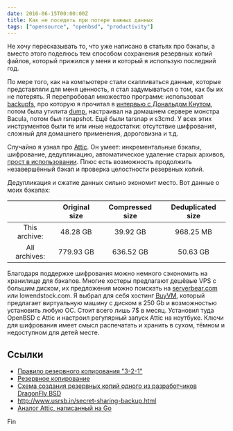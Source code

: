 ```yaml
---
date: 2016-06-15T00:00:00Z
title: Как не поседеть при потере важных данных
tags: ["opensource", "openbsd", "productivity"]
---
```


Не хочу пересказывать то, что уже написано в статьях про бэкапы, а вместо
этого поделюсь тем способом сохранения резервных копий файлов, который прижился
у меня и который я использую последний год.

По мере того, как на компьютере стали скапливаться данные, которые представляли
для меня ценность, я стал задумываться о том, как бы их не потерять.
Я перепробовал множество программ: использовал
[backupfs](http://sourceforge.net/projects/backupfs), про которую я прочитал в
[интервью с Дональдом
Кнутом](http://www.informit.com/articles/article.aspx?p=1193856), потом была
утилита [dump](http://man.openbsd.org/OpenBSD-current/man8/dump.8), настраивал на
домашнем сервере монстра Bacula, потом был rsnapshot. Ещё были tarsnap и
s3cmd. У всех этих инструментов были те или иные недостатки: отсутствие
шифрования, сложный для домашнего применения, дороговизна и т.д.

Случайно я узнал про [Attic](https://attic-backup.org/).  Он умеет:
инкрементальные бэкапы, шифрование, дедупликацию, автоматическое удаление старых
архивов, [прост в использовании](https://attic-backup.org/quickstart.html).
Плюс есть возможность продолжить незавершённый бэкап и проверка целостности
резервных копий.

Дедупликация и сжатие данных сильно экономит место. Вот данные о моих бэкапах:

|                     | Original size    |  Compressed size |   Deduplicated size |
|:-------------------:|:----------------:|:----------------:|:------------------:|
|This archive:        |       48.28 GB   |          39.92 GB|            968.25 MB
|All archives:        |      779.93 GB   |         636.52 GB|             50.63 GB

Благодаря поддержке шифрования можно немного сэкономить на хранилище для
бэкапов. Многие хостеры предлагают дешёвые VPS с большим диском, их предложения
можно поискать на [serverbear.com](http://serverbear.com/compare/vps/storage)
или lowendstock.com. Я выбрал для себя хостинг
[BuyVM](http://buyvm.net/storage-vps/), который предлагает виртуальную машину с
диском в 250 Gb и возможностью установить любую ОС. Стоит всего лишь 7$ в месяц.
Установил туда OpenBSD c Attic и настроил регулярный запуск Attic на ноутбуке.
Ключи для шифрования имеет смысл распечатать и хранить в сухом, тёмном и
недоступном для детей месте.

## Ссылки

* [Правило резервного копирования "3-2-1"](https://habrahabr.ru/company/veeam/blog/188544/)
* [Резервное копирование](http://wiki.opennet.ru/Backup)
* [Схема создания резервных копий одного из разработчиков DragonFly BSD](https://www.dragonflybsd.org/~beket/backup.svg)
* http://www.usrsb.in/secret-sharing-backup.html
* [Аналог Attic, написанный на Go](https://restic.github.io/)

Fin
